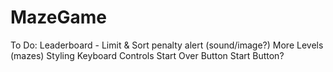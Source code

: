 # MazeGame
 To Do:
 Leaderboard - Limit & Sort
 penalty alert (sound/image?)
 More Levels (mazes)
 Styling
 Keyboard Controls
 Start Over Button
 Start Button?